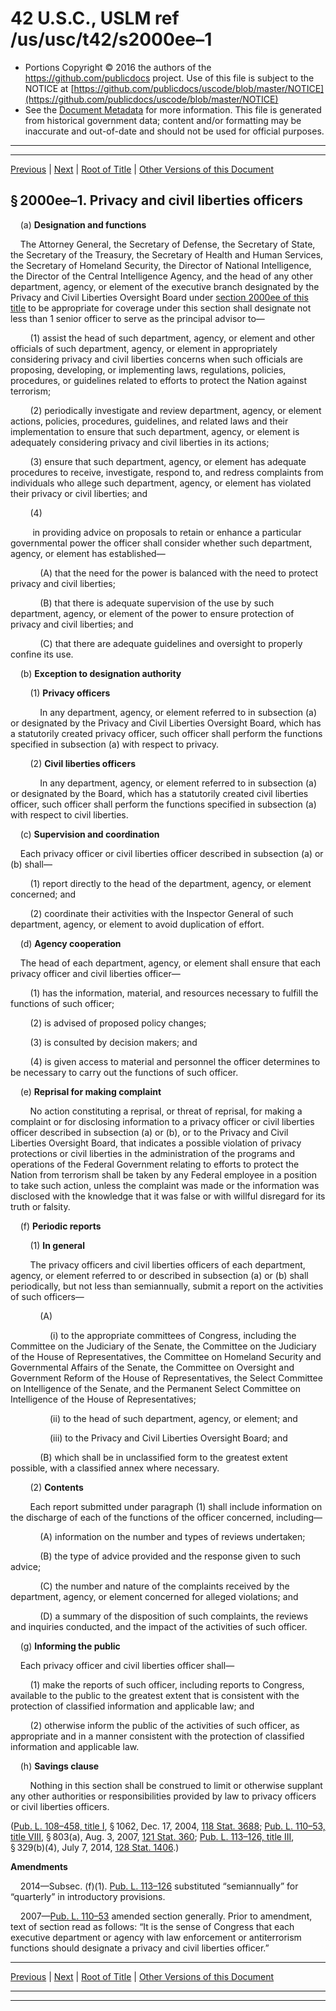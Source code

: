 ---
---

# 42 U.S.C., USLM ref /us/usc/t42/s2000ee–1

* Portions Copyright © 2016 the authors of the https://github.com/publicdocs project.
  Use of this file is subject to the NOTICE at [https://github.com/publicdocs/uscode/blob/master/NOTICE](https://github.com/publicdocs/uscode/blob/master/NOTICE)
* See the [Document Metadata](././../../../..//README.md) for more information.
  This file is generated from historical government data; content and/or formatting may be inaccurate and out-of-date and should not be used for official purposes.

----------
----------

[Previous](./../../../..//us/usc/t42/ch21E/m__us_usc_t42_s2000ee.md) | [Next](./../../../..//us/usc/t42/ch21E/m__us_usc_t42_s2000ee–2.md) | [Root of Title](./../../../../) | [Other Versions of this Document](https://publicdocs.github.io/go/links?ns=uslm&ref=%2Fus%2Fusc%2Ft42%2Fs2000ee%E2%80%931)

## § 2000ee–1. Privacy and civil liberties officers

    (a) __Designation and functions__ 

    The Attorney General, the Secretary of Defense, the Secretary of State, the Secretary of the Treasury, the Secretary of Health and Human Services, the Secretary of Homeland Security, the Director of National Intelligence, the Director of the Central Intelligence Agency, and the head of any other department, agency, or element of the executive branch designated by the Privacy and Civil Liberties Oversight Board under [section 2000ee of this title][/us/usc/t42/s2000ee] to be appropriate for coverage under this section shall designate not less than 1 senior officer to serve as the principal advisor to—

        (1) assist the head of such department, agency, or element and other officials of such department, agency, or element in appropriately considering privacy and civil liberties concerns when such officials are proposing, developing, or implementing laws, regulations, policies, procedures, or guidelines related to efforts to protect the Nation against terrorism;

        (2) periodically investigate and review department, agency, or element actions, policies, procedures, guidelines, and related laws and their implementation to ensure that such department, agency, or element is adequately considering privacy and civil liberties in its actions;

        (3) ensure that such department, agency, or element has adequate procedures to receive, investigate, respond to, and redress complaints from individuals who allege such department, agency, or element has violated their privacy or civil liberties; and

        (4)

         in providing advice on proposals to retain or enhance a particular governmental power the officer shall consider whether such department, agency, or element has established—

            (A) that the need for the power is balanced with the need to protect privacy and civil liberties;

            (B) that there is adequate supervision of the use by such department, agency, or element of the power to ensure protection of privacy and civil liberties; and

            (C) that there are adequate guidelines and oversight to properly confine its use.

    (b) __Exception to designation authority__ 

        (1) __Privacy officers__ 

            In any department, agency, or element referred to in subsection (a) or designated by the Privacy and Civil Liberties Oversight Board, which has a statutorily created privacy officer, such officer shall perform the functions specified in subsection (a) with respect to privacy.

        (2) __Civil liberties officers__ 

            In any department, agency, or element referred to in subsection (a) or designated by the Board, which has a statutorily created civil liberties officer, such officer shall perform the functions specified in subsection (a) with respect to civil liberties.

    (c) __Supervision and coordination__ 

    Each privacy officer or civil liberties officer described in subsection (a) or (b) shall—

        (1) report directly to the head of the department, agency, or element concerned; and

        (2) coordinate their activities with the Inspector General of such department, agency, or element to avoid duplication of effort.

    (d) __Agency cooperation__ 

    The head of each department, agency, or element shall ensure that each privacy officer and civil liberties officer—

        (1) has the information, material, and resources necessary to fulfill the functions of such officer;

        (2) is advised of proposed policy changes;

        (3) is consulted by decision makers; and

        (4) is given access to material and personnel the officer determines to be necessary to carry out the functions of such officer.

    (e) __Reprisal for making complaint__ 

        No action constituting a reprisal, or threat of reprisal, for making a complaint or for disclosing information to a privacy officer or civil liberties officer described in subsection (a) or (b), or to the Privacy and Civil Liberties Oversight Board, that indicates a possible violation of privacy protections or civil liberties in the administration of the programs and operations of the Federal Government relating to efforts to protect the Nation from terrorism shall be taken by any Federal employee in a position to take such action, unless the complaint was made or the information was disclosed with the knowledge that it was false or with willful disregard for its truth or falsity.

    (f) __Periodic reports__ 

        (1) __In general__ 

        The privacy officers and civil liberties officers of each department, agency, or element referred to or described in subsection (a) or (b) shall periodically, but not less than semiannually, submit a report on the activities of such officers—

            (A)

                (i) to the appropriate committees of Congress, including the Committee on the Judiciary of the Senate, the Committee on the Judiciary of the House of Representatives, the Committee on Homeland Security and Governmental Affairs of the Senate, the Committee on Oversight and Government Reform of the House of Representatives, the Select Committee on Intelligence of the Senate, and the Permanent Select Committee on Intelligence of the House of Representatives;

                (ii) to the head of such department, agency, or element; and

                (iii) to the Privacy and Civil Liberties Oversight Board; and

            (B) which shall be in unclassified form to the greatest extent possible, with a classified annex where necessary.

        (2) __Contents__ 

        Each report submitted under paragraph (1) shall include information on the discharge of each of the functions of the officer concerned, including—

            (A) information on the number and types of reviews undertaken;

            (B) the type of advice provided and the response given to such advice;

            (C) the number and nature of the complaints received by the department, agency, or element concerned for alleged violations; and

            (D) a summary of the disposition of such complaints, the reviews and inquiries conducted, and the impact of the activities of such officer.

    (g) __Informing the public__ 

    Each privacy officer and civil liberties officer shall—

        (1) make the reports of such officer, including reports to Congress, available to the public to the greatest extent that is consistent with the protection of classified information and applicable law; and

        (2) otherwise inform the public of the activities of such officer, as appropriate and in a manner consistent with the protection of classified information and applicable law.

    (h) __Savings clause__ 

        Nothing in this section shall be construed to limit or otherwise supplant any other authorities or responsibilities provided by law to privacy officers or civil liberties officers.

([Pub. L. 108–458, title I][/us/pl/108/458/tI], § 1062, Dec. 17, 2004, [118 Stat. 3688][/us/stat/118/3688]; [Pub. L. 110–53, title VIII][/us/pl/110/53/tVIII], § 803(a), Aug. 3, 2007, [121 Stat. 360][/us/stat/121/360]; [Pub. L. 113–126, title III][/us/pl/113/126/tIII], § 329(b)(4), July 7, 2014, [128 Stat. 1406][/us/stat/128/1406].)

 __Amendments__ 

    2014—Subsec. (f)(1). [Pub. L. 113–126][/us/pl/113/126] substituted “semiannually” for “quarterly” in introductory provisions.

    2007—[Pub. L. 110–53][/us/pl/110/53] amended section generally. Prior to amendment, text of section read as follows: “It is the sense of Congress that each executive department or agency with law enforcement or antiterrorism functions should designate a privacy and civil liberties officer.”

----------

[Previous](./../../../..//us/usc/t42/ch21E/m__us_usc_t42_s2000ee.md) | [Next](./../../../..//us/usc/t42/ch21E/m__us_usc_t42_s2000ee–2.md) | [Root of Title](./../../../../) | [Other Versions of this Document](https://publicdocs.github.io/go/links?ns=uslm&ref=%2Fus%2Fusc%2Ft42%2Fs2000ee%E2%80%931)

----------
----------

[/us/usc/t42/s2000ee]: https://publicdocs.github.io/go/links?ns=uslm&ref=%2Fus%2Fusc%2Ft42%2Fs2000ee
[/us/pl/108/458/tI]: https://publicdocs.github.io/go/links?ns=uslm&ref=%2Fus%2Fpl%2F108%2F458%2FtI
[/us/stat/118/3688]: https://publicdocs.github.io/go/links?ns=uslm&ref=%2Fus%2Fstat%2F118%2F3688
[/us/pl/110/53/tVIII]: https://publicdocs.github.io/go/links?ns=uslm&ref=%2Fus%2Fpl%2F110%2F53%2FtVIII
[/us/stat/121/360]: https://publicdocs.github.io/go/links?ns=uslm&ref=%2Fus%2Fstat%2F121%2F360
[/us/pl/113/126/tIII]: https://publicdocs.github.io/go/links?ns=uslm&ref=%2Fus%2Fpl%2F113%2F126%2FtIII
[/us/stat/128/1406]: https://publicdocs.github.io/go/links?ns=uslm&ref=%2Fus%2Fstat%2F128%2F1406
[/us/pl/113/126]: https://publicdocs.github.io/go/links?ns=uslm&ref=%2Fus%2Fpl%2F113%2F126
[/us/pl/110/53]: https://publicdocs.github.io/go/links?ns=uslm&ref=%2Fus%2Fpl%2F110%2F53


